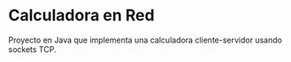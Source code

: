 # Calculadora en Red
Proyecto en Java que implementa una calculadora cliente-servidor usando sockets TCP.
